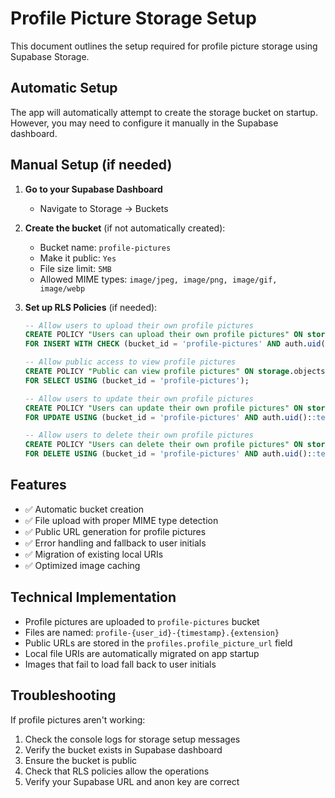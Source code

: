 # Profile Picture Storage Setup

This document outlines the setup required for profile picture storage using Supabase Storage.

## Automatic Setup

The app will automatically attempt to create the storage bucket on startup. However, you may need to configure it manually in the Supabase dashboard.

## Manual Setup (if needed)

1. **Go to your Supabase Dashboard**

   - Navigate to Storage → Buckets

2. **Create the bucket** (if not automatically created):

   - Bucket name: `profile-pictures`
   - Make it public: `Yes`
   - File size limit: `5MB`
   - Allowed MIME types: `image/jpeg, image/png, image/gif, image/webp`

3. **Set up RLS Policies** (if needed):

   ```sql
   -- Allow users to upload their own profile pictures
   CREATE POLICY "Users can upload their own profile pictures" ON storage.objects
   FOR INSERT WITH CHECK (bucket_id = 'profile-pictures' AND auth.uid()::text = (storage.foldername(name))[1]);

   -- Allow public access to view profile pictures
   CREATE POLICY "Public can view profile pictures" ON storage.objects
   FOR SELECT USING (bucket_id = 'profile-pictures');

   -- Allow users to update their own profile pictures
   CREATE POLICY "Users can update their own profile pictures" ON storage.objects
   FOR UPDATE USING (bucket_id = 'profile-pictures' AND auth.uid()::text = (storage.foldername(name))[1]);

   -- Allow users to delete their own profile pictures
   CREATE POLICY "Users can delete their own profile pictures" ON storage.objects
   FOR DELETE USING (bucket_id = 'profile-pictures' AND auth.uid()::text = (storage.foldername(name))[1]);
   ```

## Features

- ✅ Automatic bucket creation
- ✅ File upload with proper MIME type detection
- ✅ Public URL generation for profile pictures
- ✅ Error handling and fallback to user initials
- ✅ Migration of existing local URIs
- ✅ Optimized image caching

## Technical Implementation

- Profile pictures are uploaded to `profile-pictures` bucket
- Files are named: `profile-{user_id}-{timestamp}.{extension}`
- Public URLs are stored in the `profiles.profile_picture_url` field
- Local file URIs are automatically migrated on app startup
- Images that fail to load fall back to user initials

## Troubleshooting

If profile pictures aren't working:

1. Check the console logs for storage setup messages
2. Verify the bucket exists in Supabase dashboard
3. Ensure the bucket is public
4. Check that RLS policies allow the operations
5. Verify your Supabase URL and anon key are correct
